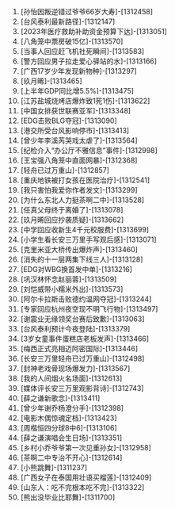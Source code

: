 
1. [孙怡因叛逆错过爷爷66岁大寿]-[1312458]
1. [台风泰利最新路径]-[1312147]
1. [2023年医疗救助补助资金预算下达]-[1313051]
1. [八角笼中票房破15亿]-[1313570]
1. [当事人回应赶飞机社死瞬间]-[1313583]
1. [警方回应男子拉走爱心驿站的水]-[1313166]
1. [广西17岁少年发现新物种]-[1313297]
1. [玖月晞]-[1313465]
1. [上半年GDP同比增5.5%]-[1313475]
1. [江苏盐城烧烤店爆炸致1死1伤]-[1313622]
1. [中国女排获世联赛亚军]-[1313348]
1. [EDG击败BLG夺冠]-[1313090]
1. [港交所受台风影响停市]-[1313413]
1. [曾少年李溪芮哭戏太虐了]-[1313564]
1. [纪检介入“办公厅不雅信息”事件]-[1312998]
1. [王宝强八角笼中直面网暴]-[1312368]
1. [轻舟已过万重山]-[1312857]
1. [重庆地铁被打女孩在医院治疗]-[1312541]
1. [我只害怕我爱你作者发文]-[1313299]
1. [为什么东北人力挺茶啊二中]-[1313528]
1. [任真父母终于离婚了]-[1313078]
1. [玖月晞回应抄袭质疑]-[1313662]
1. [中学回应收新生4千元校服费]-[1313699]
1. [小学生看长安三万里手写观后感]-[1313071]
1. [克里米亚大桥传出爆炸声]-[1313460]
1. [消失的十一层两集下线三人]-[1313128]
1. [EDG对WBG换首发中单]-[1313216]
1. [巩汉林怀念赵丽蓉]-[1313509]
1. [刘恺威带小糯米外出]-[1313573]
1. [阿尔卡拉斯击败德约温网夺冠]-[1313244]
1. [专家回应杭州夜空现不明飞行物]-[1313497]
1. [谢震业无缘领奖台赛后致歉]-[1313063]
1. [台风泰利预计今夜登陆]-[1313379]
1. [3岁女童事件蛋糕店老板发声]-[1313466]
1. [梅西正式亮相迈阿密国际]-[1313446]
1. [长安三万里轻舟已过万重山]-[1312498]
1. [封神老戏骨现场爆发力]-[1313567]
1. [我的人间烟火名场面]-[1312613]
1. [媒体评长安三万里观影背诗]-[1312743]
1. [薛之谦新歌念]-[1313411]
1. [曾少年谢乔杨澄分手]-[1312398]
1. [电影木偶惊魂定档]-[1313423]
1. [周楷恒四分球8中6]-[1313106]
1. [薛之谦演唱会生日场]-[1313351]
1. [乡村小乔爷爷第一次见重孙女]-[1312958]
1. [茶啊二中专治不开心]-[1312614]
1. [小熊跳舞]-[1311237]
1. [广西女子在泰国用壮语买榴莲]-[1312409]
1. [山东人：吃不完根本吃不完]-[1313322]
1. [熊出没毕业比耶舞]-[1311700]